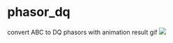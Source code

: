 # phasor_dq
convert ABC to DQ phasors with animation
result gif
![](https://github.com/nareshram256/phasor_dq/blob/main/rotating_phasors_with_transforms.gif)
